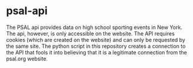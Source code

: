 # psal-api
The PSAL api provides data on high school sporting events in New York. The api, however, is only accessible on the website. 
The API requires cookies (which are created on the website) and can only be requested by the same site.
The python script in this repository creates a connection to the API that fools it into believing that it is a legitimate connection from the psal.org website.

